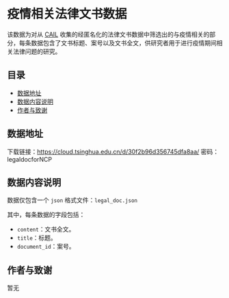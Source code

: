 # 疫情相关法律文书数据

该数据为对从 [CAIL](https://arxiv.org/pdf/1807.02478.pdf) 收集的经匿名化的法律文书数据中筛选出的与疫情相关的部分，每条数据包含了文书标题、案号以及文书全文，供研究者用于进行疫情期间相关法律问题的研究。

## 目录

- [数据地址](#数据地址)
- [数据内容说明](#数据内容说明)
- [作者与致谢](#作者与致谢)

## 数据地址

下载链接：https://cloud.tsinghua.edu.cn/d/30f2b96d356745dfa8aa/
密码：legaldocforNCP

## 数据内容说明

数据仅包含一个 `json` 格式文件：`legal_doc.json`

其中，每条数据的字段包括：
* `content`：文书全文。
* `title`：标题。
* `document_id`：案号。

## 作者与致谢

暂无